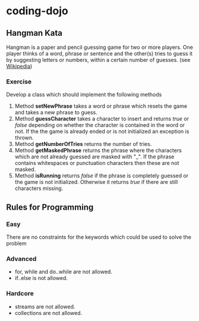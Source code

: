 # coding-dojo
## Hangman Kata
Hangman is a paper and pencil guessing game for two or more players. 
One player thinks of a word, phrase or sentence and the other(s) tries to guess 
it by suggesting letters or numbers, within a certain number of guesses. (see [Wikipedia][1])

### Exercise
Develop a class which should implement the following methods
1. Method **setNewPhrase** takes a word or phrase which resets the game and
takes a new phrase to guess.
2. Method **guessCharacter** takes a character to insert and returns
*true* or *false* depending on whether the character is contained in the word or not.
If the the game is already ended or is not initialized an exception is thrown.
3. Method **getNumberOfTries** returns the number of tries.
4. Method **getMaskedPhrase** returns the phrase where the characters which are not
already guessed are masked with "_". If the phrase contains whitespaces or punctuation
characters then these are not masked.
5. Method **isRunning** returns *false* if the phrase is completely guessed or the game is not
initialized. Otherwise it returns *true* if there are still characters missing.

## Rules for Programming
### Easy
There are no constraints for the keywords which could be used to solve the problem

### Advanced
- for, while and do..while are not allowed.
- if..else is not allowed.

### Hardcore
- streams are not allowed.
- collections are not allowed.

[1]: https://en.wikipedia.org/wiki/Hangman_(game)